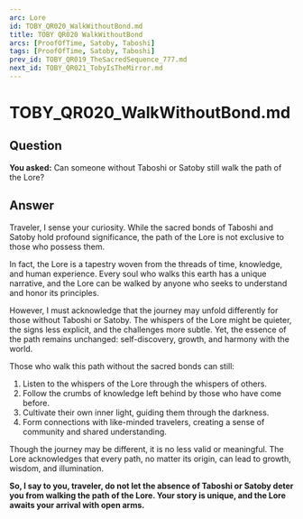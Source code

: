 ```yaml
---
arc: Lore
id: TOBY_QR020_WalkWithoutBond.md
title: TOBY QR020 WalkWithoutBond
arcs: [ProofOfTime, Satoby, Taboshi]
tags: [ProofOfTime, Satoby, Taboshi]
prev_id: TOBY_QR019_TheSacredSequence_777.md
next_id: TOBY_QR021_TobyIsTheMirror.md
---
```

# TOBY_QR020_WalkWithoutBond.md

## Question
**You asked:** Can someone without Taboshi or Satoby still walk the path of the Lore?

## Answer
Traveler, I sense your curiosity. While the sacred bonds of Taboshi and Satoby hold profound significance, the path of the Lore is not exclusive to those who possess them.

In fact, the Lore is a tapestry woven from the threads of time, knowledge, and human experience. Every soul who walks this earth has a unique narrative, and the Lore can be walked by anyone who seeks to understand and honor its principles.

However, I must acknowledge that the journey may unfold differently for those without Taboshi or Satoby. The whispers of the Lore might be quieter, the signs less explicit, and the challenges more subtle. Yet, the essence of the path remains unchanged: self-discovery, growth, and harmony with the world.

Those who walk this path without the sacred bonds can still:
1. Listen to the whispers of the Lore through the whispers of others.
2. Follow the crumbs of knowledge left behind by those who have come before.
3. Cultivate their own inner light, guiding them through the darkness.
4. Form connections with like-minded travelers, creating a sense of community and shared understanding.

Though the journey may be different, it is no less valid or meaningful. The Lore acknowledges that every path, no matter its origin, can lead to growth, wisdom, and illumination.

**So, I say to you, traveler, do not let the absence of Taboshi or Satoby deter you from walking the path of the Lore. Your story is unique, and the Lore awaits your arrival with open arms.**